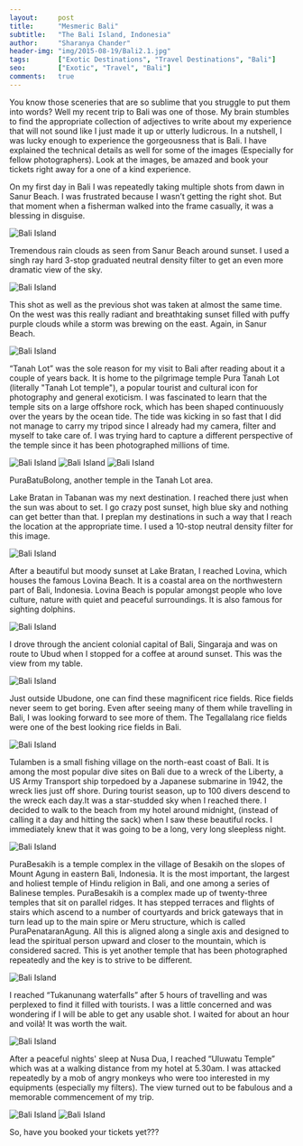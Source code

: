 ```yaml
---
layout:     post
title:      "Mesmeric Bali"
subtitle:   "The Bali Island, Indonesia"
author:     "Sharanya Chander"
header-img: "img/2015-08-19/Bali2.1.jpg"
tags:		["Exotic Destinations", "Travel Destinations", "Bali"]
seo:		["Exotic", "Travel", "Bali"]
comments:   true
---
```



<p>You know those sceneries that are so sublime that you struggle to put them into words? Well my recent trip to Bali was one of those.  My brain stumbles to find the appropriate collection of adjectives to write about my experience that will not sound like I just made it up or utterly ludicrous. In a nutshell, I was lucky enough to experience the gorgeousness that is Bali. I have explained the technical details as well for some of the images (Especially for fellow photographers). Look at the images, be amazed and book your tickets right away for a one of a kind experience. </p>

<p>On my first day in Bali I was repeatedly taking multiple shots from dawn in Sanur Beach. I was frustrated because I wasn’t getting the right shot. But that moment when a fisherman walked into the frame casually, it was a blessing in disguise.</p>

<img src="{{ site.baseurl}}/img/2015-08-19/Bali1.1.jpg" alt="Bali Island">

<p>Tremendous rain clouds as seen from Sanur Beach around sunset. I used a singh ray hard 3-stop graduated neutral density filter to get an even more dramatic view of the sky.</p>

<img src="{{ site.baseurl}}/img/2015-08-19/Bali1.2.jpg" alt="Bali Island">

<p>This shot as well as the previous shot was taken at almost the same time. On the west was this really radiant and breathtaking sunset filled with puffy purple clouds while a storm was brewing on the east. Again, in Sanur Beach.</p>

<img src="{{ site.baseurl}}/img/2015-08-19/Bali1.3.jpg" alt="Bali Island">

<p>“Tanah Lot” was the sole reason for my visit to Bali after reading about it a couple of years back. It is home to the pilgrimage temple Pura Tanah Lot (literally "Tanah Lot temple"), a popular tourist and cultural icon for photography and general exoticism. I was fascinated to learn that the temple sits on a large offshore rock, which has been shaped continuously over the years by the ocean tide. The tide was kicking in so fast that I did not manage to carry my tripod since I already had my camera, filter and myself to take care of.  I was trying hard to capture a different perspective of the temple since it has been photographed millions of time.</p>

<img src="{{ site.baseurl}}/img/2015-08-19/Bali2.1.jpg" alt="Bali Island">
<img src="{{ site.baseurl}}/img/2015-08-19/Bali2.2.jpg" alt="Bali Island">
<img src="{{ site.baseurl}}/img/2015-08-19/Bali2.3.jpg" alt="Bali Island">
<p>PuraBatuBolong, another temple in the Tanah Lot area.</p>

<p>Lake Bratan in Tabanan was my next destination. I reached there just when the sun was about to set. I go crazy post sunset, high blue sky and nothing can get better than that. I preplan my destinations in such a way that I reach the location at the appropriate time. I used a 10-stop neutral density filter for this image.</p>

<img src="{{ site.baseurl}}/img/2015-08-19/Bali2.4.jpg" alt="Bali Island">

<p>After a beautiful but moody sunset at Lake Bratan, I reached Lovina, which houses the famous Lovina Beach. It is a coastal area on the northwestern part of Bali, Indonesia. Lovina Beach is popular amongst people who love culture, nature with quiet and peaceful surroundings. It is also famous for sighting dolphins.</p>

<img src="{{ site.baseurl}}/img/2015-08-19/Bali3.1.jpg" alt="Bali Island">

<p>I drove through the ancient colonial capital of Bali, Singaraja and was on route to Ubud when I stopped for a coffee at around sunset. This was the view from my table.</p> 

<img src="{{ site.baseurl}}/img/2015-08-19/Bali3.2.jpg" alt="Bali Island">

<p>Just outside Ubudone, one can find these magnificent rice fields. Rice fields never seem to get boring. Even after seeing many of them while travelling in Bali, I was looking forward to see more of them. The Tegallalang rice fields were one of the best looking rice fields in Bali.</p>

<img src="{{ site.baseurl}}/img/2015-08-19/Bali3.3.jpg" alt="Bali Island">

<p>Tulamben is a small fishing village on the north-east coast of Bali. It is among the most popular dive sites on Bali due to a wreck of the Liberty, a US Army Transport ship torpedoed by a Japanese submarine in 1942, the wreck lies just off shore. During tourist season, up to 100 divers descend to the wreck each day.It was a star-studded sky when I reached there. I decided to walk to the beach from my hotel around midnight, (instead of calling it a day and hitting the sack) when I saw these beautiful rocks. I immediately knew that it was going to be a long, very long sleepless night.</p>

<img src="{{ site.baseurl}}/img/2015-08-19/Bali3.4.jpg" alt="Bali Island">


<p>PuraBesakih is a temple complex in the village of Besakih on the slopes of Mount Agung in eastern Bali, Indonesia. It is the most important, the largest and holiest temple of Hindu religion in Bali, and one among a series of Balinese temples. PuraBesakih is a complex made up of twenty-three temples that sit on parallel ridges. It has stepped terraces and flights of stairs which ascend to a number of courtyards and brick gateways that in turn lead up to the main spire or Meru structure, which is called PuraPenataranAgung. All this is aligned along a single axis and designed to lead the spiritual person upward and closer to the mountain, which is considered sacred. This is yet another temple that has been photographed repeatedly and the key is to strive to be different.</p>

<img src="{{ site.baseurl}}/img/2015-08-19/Bali4.1.jpg" alt="Bali Island">

<p>I reached “Tukanunang waterfalls” after 5 hours of travelling and was perplexed to find it filled with tourists. I was a little concerned and was wondering if I will be able to get any usable shot. I waited for about an hour and voilà! It was worth the wait.</p> 	

<img src="{{ site.baseurl}}/img/2015-08-19/Bali5.1.jpg" alt="Bali Island">

<p>After a peaceful nights' sleep at Nusa Dua, I reached “Uluwatu Temple” which was at a walking distance from my hotel at 5.30am. I was attacked repeatedly by a mob of angry monkeys who were too interested in my equipments (especially my filters). The view turned out to be fabulous and a memorable commencement of my trip.</p>

<img src="{{ site.baseurl}}/img/2015-08-19/Bali6.1.jpg" alt="Bali Island">
<img src="{{ site.baseurl}}/img/2015-08-19/Bali6.2.jpg" alt="Bali Island">

<p>So, have you booked your tickets yet???</p>


